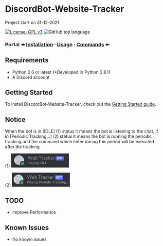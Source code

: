# DiscordBot-Website-Tracker
Project start on 31-12-2021

[![License: GPL v3](https://img.shields.io/badge/License-GPLv3-blue.svg)](https://www.gnu.org/licenses/gpl-3.0)
![GitHub top language](https://img.shields.io/github/languages/top/soranoo/DiscordBot-Website-Tracker)
### Portal ↠ [Installation](docs/gettingstarted.md#installing-python-package) · [Usage](docs/gettingstarted.md#bot-deployment) · [Commands](docs/gettingstarted.md#bot-commands) ↞

## Requirements
* Python 3.6 or latest (*Developed in Python 3.8.1)
* A Discord account

## Getting Started
To install DiscordBot-Website-Tracker, check out the [Getting Started guide](docs/gettingstarted.md).

## Notice
When the bot is in [IDLE] (1) status it means the bot is listening to the chat, if in [Periodic Tracking...] (2) status it means the bot is running the periodic tracking and the command which enter during this period will be executed after the tracking.

(1)
![alt text](/docs/imgs/discord-bot-state-idle.png)

(2)
![alt text](/docs/imgs/discord-bot-state-periodic-tracking.png)

## TODO
* Improve Performance

## Known Issues
* No known issues
